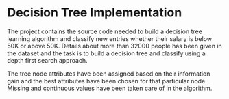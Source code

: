 # Decision Tree Implementation

The project contains the source code needed to build a decision tree learning algorithm and classify new entries whether their salary is below 50K or above 50K. Details about more than 32000 people has been given in the dataset and the task is to build a decision tree and classify using a depth first search approach. 

The tree node attributes have been assigned based on their information gain and the best attributes have been chosen for that particular node. Missing and continuous values have been taken care of in the algorithm.
